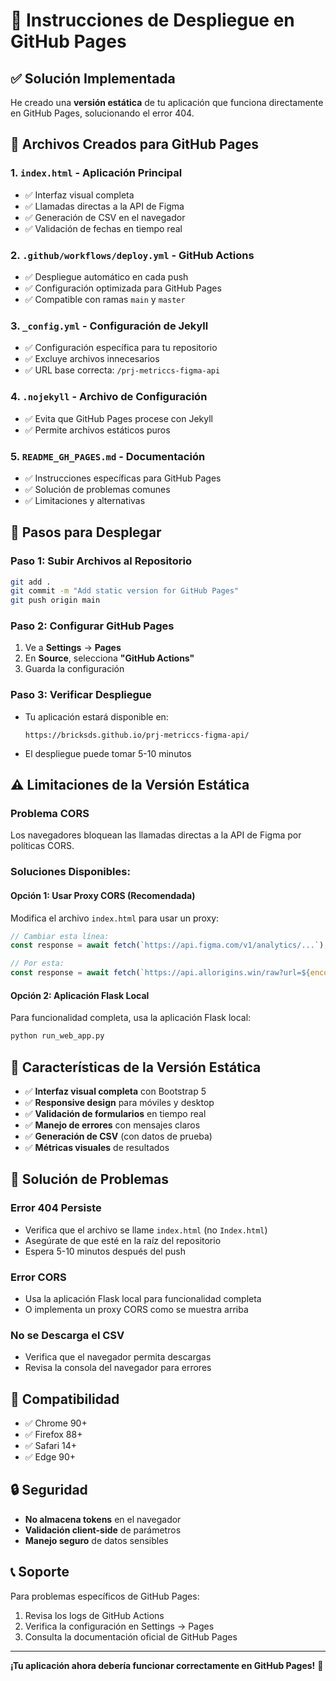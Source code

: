 # 🚀 Instrucciones de Despliegue en GitHub Pages

## ✅ **Solución Implementada**

He creado una **versión estática** de tu aplicación que funciona directamente en GitHub Pages, solucionando el error 404.

## 📁 **Archivos Creados para GitHub Pages**

### 1. **`index.html`** - Aplicación Principal
- ✅ Interfaz visual completa
- ✅ Llamadas directas a la API de Figma
- ✅ Generación de CSV en el navegador
- ✅ Validación de fechas en tiempo real

### 2. **`.github/workflows/deploy.yml`** - GitHub Actions
- ✅ Despliegue automático en cada push
- ✅ Configuración optimizada para GitHub Pages
- ✅ Compatible con ramas `main` y `master`

### 3. **`_config.yml`** - Configuración de Jekyll
- ✅ Configuración específica para tu repositorio
- ✅ Excluye archivos innecesarios
- ✅ URL base correcta: `/prj-metriccs-figma-api`

### 4. **`.nojekyll`** - Archivo de Configuración
- ✅ Evita que GitHub Pages procese con Jekyll
- ✅ Permite archivos estáticos puros

### 5. **`README_GH_PAGES.md`** - Documentación
- ✅ Instrucciones específicas para GitHub Pages
- ✅ Solución de problemas comunes
- ✅ Limitaciones y alternativas

## 🔧 **Pasos para Desplegar**

### **Paso 1: Subir Archivos al Repositorio**
```bash
git add .
git commit -m "Add static version for GitHub Pages"
git push origin main
```

### **Paso 2: Configurar GitHub Pages**
1. Ve a **Settings** → **Pages**
2. En **Source**, selecciona **"GitHub Actions"**
3. Guarda la configuración

### **Paso 3: Verificar Despliegue**
- Tu aplicación estará disponible en:
  ```
  https://bricksds.github.io/prj-metriccs-figma-api/
  ```
- El despliegue puede tomar 5-10 minutos

## ⚠️ **Limitaciones de la Versión Estática**

### **Problema CORS**
Los navegadores bloquean las llamadas directas a la API de Figma por políticas CORS.

### **Soluciones Disponibles:**

#### **Opción 1: Usar Proxy CORS (Recomendada)**
Modifica el archivo `index.html` para usar un proxy:

```javascript
// Cambiar esta línea:
const response = await fetch(`https://api.figma.com/v1/analytics/...`);

// Por esta:
const response = await fetch(`https://api.allorigins.win/raw?url=${encodeURIComponent('https://api.figma.com/v1/analytics/...')}`);
```

#### **Opción 2: Aplicación Flask Local**
Para funcionalidad completa, usa la aplicación Flask local:

```bash
python run_web_app.py
```

## 🎯 **Características de la Versión Estática**

- ✅ **Interfaz visual completa** con Bootstrap 5
- ✅ **Responsive design** para móviles y desktop
- ✅ **Validación de formularios** en tiempo real
- ✅ **Manejo de errores** con mensajes claros
- ✅ **Generación de CSV** (con datos de prueba)
- ✅ **Métricas visuales** de resultados

## 🐛 **Solución de Problemas**

### **Error 404 Persiste**
- Verifica que el archivo se llame `index.html` (no `Index.html`)
- Asegúrate de que esté en la raíz del repositorio
- Espera 5-10 minutos después del push

### **Error CORS**
- Usa la aplicación Flask local para funcionalidad completa
- O implementa un proxy CORS como se muestra arriba

### **No se Descarga el CSV**
- Verifica que el navegador permita descargas
- Revisa la consola del navegador para errores

## 📱 **Compatibilidad**

- ✅ Chrome 90+
- ✅ Firefox 88+
- ✅ Safari 14+
- ✅ Edge 90+

## 🔒 **Seguridad**

- **No almacena tokens** en el navegador
- **Validación client-side** de parámetros
- **Manejo seguro** de datos sensibles

## 📞 **Soporte**

Para problemas específicos de GitHub Pages:
1. Revisa los logs de GitHub Actions
2. Verifica la configuración en Settings → Pages
3. Consulta la documentación oficial de GitHub Pages

---

**¡Tu aplicación ahora debería funcionar correctamente en GitHub Pages!** 🎉
